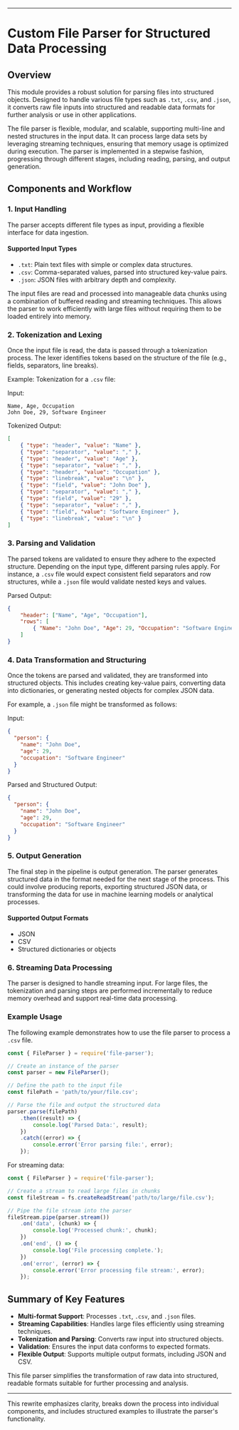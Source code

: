 
---

# Custom File Parser for Structured Data Processing

## Overview

This module provides a robust solution for parsing files into structured objects. Designed to handle various file types such as `.txt`, `.csv`, and `.json`, it converts raw file inputs into structured and readable data formats for further analysis or use in other applications.

The file parser is flexible, modular, and scalable, supporting multi-line and nested structures in the input data. It can process large data sets by leveraging streaming techniques, ensuring that memory usage is optimized during execution. The parser is implemented in a stepwise fashion, progressing through different stages, including reading, parsing, and output generation.

## Components and Workflow

### 1. Input Handling
The parser accepts different file types as input, providing a flexible interface for data ingestion.

#### Supported Input Types
- `.txt`: Plain text files with simple or complex data structures.
- `.csv`: Comma-separated values, parsed into structured key-value pairs.
- `.json`: JSON files with arbitrary depth and complexity.

The input files are read and processed into manageable data chunks using a combination of buffered reading and streaming techniques. This allows the parser to work efficiently with large files without requiring them to be loaded entirely into memory.

### 2. Tokenization and Lexing
Once the input file is read, the data is passed through a tokenization process. The lexer identifies tokens based on the structure of the file (e.g., fields, separators, line breaks).

Example: Tokenization for a `.csv` file:

Input:
```csv
Name, Age, Occupation
John Doe, 29, Software Engineer
```

Tokenized Output:
```json
[
    { "type": "header", "value": "Name" },
    { "type": "separator", "value": "," },
    { "type": "header", "value": "Age" },
    { "type": "separator", "value": "," },
    { "type": "header", "value": "Occupation" },
    { "type": "linebreak", "value": "\n" },
    { "type": "field", "value": "John Doe" },
    { "type": "separator", "value": "," },
    { "type": "field", "value": "29" },
    { "type": "separator", "value": "," },
    { "type": "field", "value": "Software Engineer" },
    { "type": "linebreak", "value": "\n" }
]
```

### 3. Parsing and Validation
The parsed tokens are validated to ensure they adhere to the expected structure. Depending on the input type, different parsing rules apply. For instance, a `.csv` file would expect consistent field separators and row structures, while a `.json` file would validate nested keys and values.

Parsed Output:
```json
{
    "header": ["Name", "Age", "Occupation"],
    "rows": [
        { "Name": "John Doe", "Age": 29, "Occupation": "Software Engineer" }
    ]
}
```

### 4. Data Transformation and Structuring
Once the tokens are parsed and validated, they are transformed into structured objects. This includes creating key-value pairs, converting data into dictionaries, or generating nested objects for complex JSON data.

For example, a `.json` file might be transformed as follows:

Input:
```json
{
  "person": {
    "name": "John Doe",
    "age": 29,
    "occupation": "Software Engineer"
  }
}
```

Parsed and Structured Output:
```json
{
  "person": {
    "name": "John Doe",
    "age": 29,
    "occupation": "Software Engineer"
  }
}
```

### 5. Output Generation
The final step in the pipeline is output generation. The parser generates structured data in the format needed for the next stage of the process. This could involve producing reports, exporting structured JSON data, or transforming the data for use in machine learning models or analytical processes.

#### Supported Output Formats
- JSON
- CSV
- Structured dictionaries or objects

### 6. Streaming Data Processing
The parser is designed to handle streaming input. For large files, the tokenization and parsing steps are performed incrementally to reduce memory overhead and support real-time data processing.

### Example Usage

The following example demonstrates how to use the file parser to process a `.csv` file.

```javascript
const { FileParser } = require('file-parser');

// Create an instance of the parser
const parser = new FileParser();

// Define the path to the input file
const filePath = 'path/to/your/file.csv';

// Parse the file and output the structured data
parser.parse(filePath)
    .then((result) => {
        console.log('Parsed Data:', result);
    })
    .catch((error) => {
        console.error('Error parsing file:', error);
    });
```

For streaming data:

```javascript
const { FileParser } = require('file-parser');

// Create a stream to read large files in chunks
const fileStream = fs.createReadStream('path/to/large/file.csv');

// Pipe the file stream into the parser
fileStream.pipe(parser.stream())
    .on('data', (chunk) => {
        console.log('Processed chunk:', chunk);
    })
    .on('end', () => {
        console.log('File processing complete.');
    })
    .on('error', (error) => {
        console.error('Error processing file stream:', error);
    });
```

## Summary of Key Features

- **Multi-format Support**: Processes `.txt`, `.csv`, and `.json` files.
- **Streaming Capabilities**: Handles large files efficiently using streaming techniques.
- **Tokenization and Parsing**: Converts raw input into structured objects.
- **Validation**: Ensures the input data conforms to expected formats.
- **Flexible Output**: Supports multiple output formats, including JSON and CSV.

This file parser simplifies the transformation of raw data into structured, readable formats suitable for further processing and analysis.

---

This rewrite emphasizes clarity, breaks down the process into individual components, and includes structured examples to illustrate the parser's functionality.
